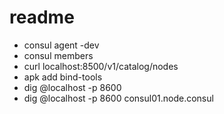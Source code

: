 # readme

* consul agent -dev
* consul members
* curl localhost:8500/v1/catalog/nodes
* apk add bind-tools
* dig @localhost -p 8600
* dig @localhost -p 8600 consul01.node.consul
